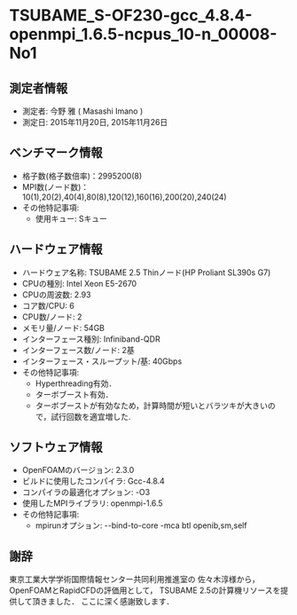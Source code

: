 # TSUBAME_S-OF230-gcc_4.8.4-openmpi_1.6.5-ncpus_10-n_00008-No1

## 測定者情報

* 測定者: 今野 雅 ( Masashi Imano )
* 測定日: 2015年11月20日, 2015年11月26日

## ベンチマーク情報

* 格子数(格子数倍率)：2995200(8)
* MPI数(ノード数)：10(1),20(2),40(4),80(8),120(12),160(16),200(20),240(24)
* その他特記事項:
  * 使用キュー: Sキュー

## ハードウェア情報

* ハードウェア名称: TSUBAME 2.5 Thinノード(HP Proliant SL390s G7)
* CPUの種別: Intel Xeon E5-2670
* CPUの周波数: 2.93
* コア数/CPU: 6
* CPU数/ノード: 2
* メモリ量/ノード: 54GB
* インターフェース種別: Infiniband-QDR
* インターフェース数/ノード: 2基 
* インターフェース・スループット/基: 40Gbps
* その他特記事項:
  * Hyperthreading有効．
  * ターボブースト有効．
  * ターボブーストが有効なため，計算時間が短いとバラツキが大きいので，試行回数を適宜増した.
  
## ソフトウェア情報

* OpenFOAMのバージョン: 2.3.0
* ビルドに使用したコンパイラ: Gcc-4.8.4
* コンパイラの最適化オプション: -O3
* 使用したMPIライブラリ: openmpi-1.6.5
* その他特記事項:
  * mpirunオプション: --bind-to-core -mca btl openib,sm,self

## 謝辞

東京工業大学学術国際情報センター共同利用推進室の
佐々木淳様から，OpenFOAMとRapidCFDの評価用として，
TSUBAME 2.5の計算機リソースを提供して頂きました．
ここに深く感謝致します．

